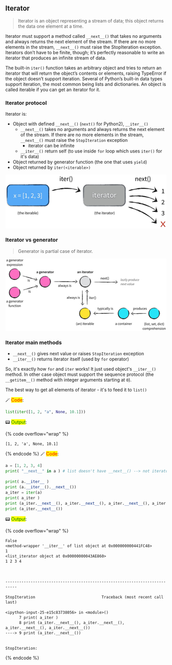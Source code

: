 ## Iterator

> Iterator is an object representing a stream of data; this object returns the data one element at a time.

Iterator must support a method called `__next__()` that takes no arguments and always returns the next element of the stream. If there are no more elements in the stream, `__next__()` must raise the StopIteration exception. Iterators don’t have to be finite, though; it’s perfectly reasonable to write an iterator that produces an infinite stream of data.

The built-in `iter()` function takes an arbitrary object and tries to return an iterator that will return the object’s contents or elements, raising TypeError if the object doesn’t support iteration. Several of Python’s built-in data types support iteration, the most common being lists and dictionaries. An object is called iterable if you can get an iterator for it.


### Iterator protocol
 
Iterator is:
* Object with defined `__next__()` (`next()` for Python2), `__iter__()`
    * `__next__()` takes no arguments and always returns the next element of the stream. If there are no more elements in the stream, `__next__()` must raise the `StopIteration` exception
        * iterator can be infinite
    * `__iter__()` return self (to use inside `for` loop which uses `iter()` for it's data)
* Object returned by generator function (the one that uses `yield`)
* Object returned by `iter(<iterable>)`

<center>
<img src="../images/tr_05_02.jpg" style="align: center">
</center>

### Iterator vs generator

> Generator is partial case of iterator.

<center>
<img src="../images/tr_05_03.jpg" style="align: center">
</center>


### Iterator main methods

* `__next__()` gives next value or raises `StopIteration` exception
* `__iter__()` returns iterator itself (used by `for` operator)
 
So, it's exactly how `for` and `iter` works! It just used object's `__iter__()` method. In other case object must support the sequence protocol (the `__getitem__()` method with integer arguments starting at `0`).

The best way to get all elements of iterator - it's to feed it to `list()`


🪄 <mark style="color:red;">Code</mark>:

```python
list(iter([1, 2, "a", None, 10.1]))
```




📟 <mark style="color:green;">Output</mark>:

{% code overflow="wrap" %}
```
[1, 2, 'a', None, 10.1]
```
{% endcode %}
🪄 <mark style="color:red;">Code</mark>:

```python
a = [1, 2, 3, 4]
print( "__next__" in a ) # list doesn't have __next__() --> not iterator! just iterable

print( a.__iter__ )
print (a.__iter__().__next__())
a_iter = iter(a)
print( a_iter )
print (a_iter.__next__(), a_iter.__next__(), a_iter.__next__(), a_iter.__next__())
print (a_iter.__next__())
```

📟 <mark style="color:green;">Output</mark>:

{% code overflow="wrap" %}
```
False
<method-wrapper '__iter__' of list object at 0x000000000441FC48>
1
<list_iterator object at 0x00000000043AE860>
1 2 3 4



---------------------------------------------------------------------------

StopIteration                             Traceback (most recent call last)

<ipython-input-25-e15c83738056> in <module>()
      7 print( a_iter )
      8 print (a_iter.__next__(), a_iter.__next__(), a_iter.__next__(), a_iter.__next__())
----> 9 print (a_iter.__next__())


StopIteration:
```
{% endcode %}
